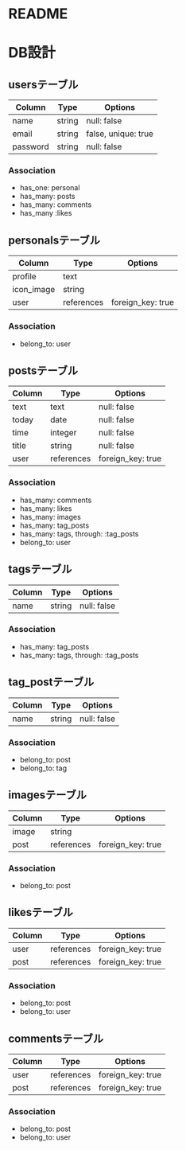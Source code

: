 # README

# DB設計
## usersテーブル
|Column|Type|Options|
|------|----|-------|
|name|string|null: false|
|email|string|false, unique: true|
|password|string|null: false|
### Association
- has_one: personal
- has_many: posts
- has_many: comments
- has_many :likes

## personalsテーブル
|Column|Type|Options|
|------|----|-------|
|profile|text||
|icon_image|string||
|user|references|foreign_key: true|
### Association
- belong_to: user

## postsテーブル
|Column|Type|Options|
|------|----|-------|
|text|text|null: false|
|today|date|null: false|
|time|integer|null: false|
|title|string|null: false|
|user|references|foreign_key: true|
### Association
- has_many: comments
- has_many: likes
- has_many: images
- has_many: tag_posts
- has_many: tags, through: :tag_posts
- belong_to: user

## tagsテーブル
|Column|Type|Options|
|------|----|-------|
|name|string|null: false|
### Association
- has_many: tag_posts
- has_many: tags, through: :tag_posts

## tag_postテーブル
|Column|Type|Options|
|------|----|-------|
|name|string|null: false|
### Association
- belong_to: post
- belong_to: tag

## imagesテーブル
|Column|Type|Options|
|------|----|-------|
|image|string||
|post|references|foreign_key: true|
### Association
- belong_to: post

## likesテーブル
|Column|Type|Options|
|------|----|-------|
|user|references|foreign_key: true|
|post|references|foreign_key: true|
### Association
- belong_to: post
- belong_to: user

## commentsテーブル
|Column|Type|Options|
|------|----|-------|
|user|references|foreign_key: true|
|post|references|foreign_key: true|
### Association
- belong_to: post
- belong_to: user
